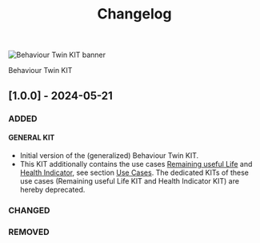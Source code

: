 ﻿---
id: changelog
title: Changelog
description: Behaviour Twin KIT
---

<div style={{display:'block'}}>
  <div style={{display:'inline-block', verticalAlign:'top'}}>

![Behaviour Twin KIT banner](@site/static/img/kits/behavior-twin/behavior-twin-kit-logo.svg)

  </div>
  <div style={{display:'inline-block', fontSize:17, color:'rgb(255,166,1)', marginLeft:7, verticalAlign:'top', paddingTop:6}}>
Behaviour Twin KIT
  </div>
</div>

## [1.0.0] - 2024-05-21

### ADDED

#### GENERAL KIT

- Initial version of the (generalized) Behaviour Twin KIT.
- This KIT additionally contains the use cases [Remaining useful Life](use-cases/rul/overview) and [Health Indicator](use-cases/hi/overview), see section [Use Cases](use-cases/overview). The dedicated KITs of these use cases (Remaining useful Life KIT and Health Indicator KIT) are hereby deprecated.

<!-- #### USE CASES -->

### CHANGED

<!-- #### GENERAL KIT -->

<!-- #### USE CASES -->

### REMOVED

<!-- #### GENERAL KIT -->

<!-- #### USE CASES -->
